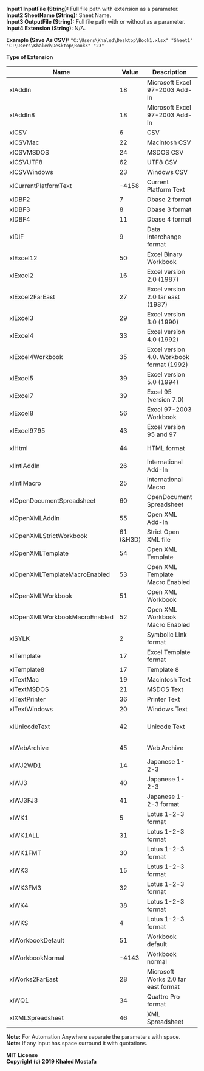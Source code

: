 **Input1 InputFile (String):** Full file path with extension as a parameter.  
**Input2 SheetName (String):** Sheet Name.  
**Input3 OutputFile (String):** Full file path with or without as a parameter.  
**Input4 Extension (String):** N/A.  

**Example (Save As CSV):** `"C:\Users\Khaled\Desktop\Book1.xlsx" "Sheet1" "C:\Users\Khaled\Desktop\Book3" "23"`

**Type of Extension**  

| Name                          | Value     | Description                               | Extension                |
|-------------------------------|-----------|-------------------------------------------|--------------------------|
| xlAddIn                       | 18        | Microsoft Excel 97-2003 Add-In            | *.xla                    |
| xlAddIn8                      | 18        | Microsoft Excel 97-2003 Add-In            | *.xla                    |
| xlCSV                         | 6         | CSV                                       | *.csv                    |
| xlCSVMac                      | 22        | Macintosh CSV                             | *.csv                    |
| xlCSVMSDOS                    | 24        | MSDOS CSV                                 | *.csv                    |
| xlCSVUTF8                     | 62        | UTF8 CSV                                  | *.csv                    |
| xlCSVWindows                  | 23        | Windows CSV                               | *.csv                    |
| xlCurrentPlatformText         | -4158     | Current Platform Text                     | *.txt                    |
| xlDBF2                        | 7         | Dbase 2 format                            | *.dbf                    |
| xlDBF3                        | 8         | Dbase 3 format                            | *.dbf                    |
| xlDBF4                        | 11        | Dbase 4 format                            | *.dbf                    |
| xlDIF                         | 9         | Data Interchange format                   | *.dif                    |
| xlExcel12                     | 50        | Excel Binary Workbook                     | *.xlsb                   |
| xlExcel2                      | 16        | Excel version 2.0 (1987)                  | *.xls                    |
| xlExcel2FarEast               | 27        | Excel version 2.0 far east (1987)         | *.xls                    |
| xlExcel3                      | 29        | Excel version 3.0 (1990)                  | *.xls                    |
| xlExcel4                      | 33        | Excel version 4.0 (1992)                  | *.xls                    |
| xlExcel4Workbook              | 35        | Excel version 4.0. Workbook format (1992) | *.xlw                    |
| xlExcel5                      | 39        | Excel version 5.0 (1994)                  | *.xls                    |
| xlExcel7                      | 39        | Excel 95 (version 7.0)                    | *.xls                    |
| xlExcel8                      | 56        | Excel 97-2003 Workbook                    | *.xls                    |
| xlExcel9795                   | 43        | Excel version 95 and 97                   | *.xls                    |
| xlHtml                        | 44        | HTML format                               | *.htm; *.html            |
| xlIntlAddIn                   | 26        | International Add-In                      | No file extension        |
| xlIntlMacro                   | 25        | International Macro                       | No file extension        |
| xlOpenDocumentSpreadsheet     | 60        | OpenDocument Spreadsheet                  | *.ods                    |
| xlOpenXMLAddIn                | 55        | Open XML Add-In                           | *.xlam                   |
| xlOpenXMLStrictWorkbook       | 61 (&H3D) | Strict Open XML file                      | *.xlsx                   |
| xlOpenXMLTemplate             | 54        | Open XML Template                         | *.xltx                   |
| xlOpenXMLTemplateMacroEnabled | 53        | Open XML Template Macro Enabled           | *.xltm                   |
| xlOpenXMLWorkbook             | 51        | Open XML Workbook                         | *.xlsx                   |
| xlOpenXMLWorkbookMacroEnabled | 52        | Open XML Workbook Macro Enabled           | *.xlsm                   |
| xlSYLK                        | 2         | Symbolic Link format                      | *.slk                    |
| xlTemplate                    | 17        | Excel Template format                     | *.xlt                    |
| xlTemplate8                   | 17        | Template 8                                | *.xlt                    |
| xlTextMac                     | 19        | Macintosh Text                            | *.txt                    |
| xlTextMSDOS                   | 21        | MSDOS Text                                | *.txt                    |
| xlTextPrinter                 | 36        | Printer Text                              | *.prn                    |
| xlTextWindows                 | 20        | Windows Text                              | *.txt                    |
| xlUnicodeText                 | 42        | Unicode Text                              | No file extension; *.txt |
| xlWebArchive                  | 45        | Web Archive                               | *.mht; *.mhtml           |
| xlWJ2WD1                      | 14        | Japanese 1-2-3                            | *.wj2                    |
| xlWJ3                         | 40        | Japanese 1-2-3                            | *.wj3                    |
| xlWJ3FJ3                      | 41        | Japanese 1-2-3 format                     | *.wj3                    |
| xlWK1                         | 5         | Lotus 1-2-3 format                        | *.wk1                    |
| xlWK1ALL                      | 31        | Lotus 1-2-3 format                        | *.wk1                    |
| xlWK1FMT                      | 30        | Lotus 1-2-3 format                        | *.wk1                    |
| xlWK3                         | 15        | Lotus 1-2-3 format                        | *.wk3                    |
| xlWK3FM3                      | 32        | Lotus 1-2-3 format                        | *.wk3                    |
| xlWK4                         | 38        | Lotus 1-2-3 format                        | *.wk4                    |
| xlWKS                         | 4         | Lotus 1-2-3 format                        | *.wks                    |
| xlWorkbookDefault             | 51        | Workbook default                          | *.xlsx                   |
| xlWorkbookNormal              | -4143     | Workbook normal                           | *.xls                    |
| xlWorks2FarEast               | 28        | Microsoft Works 2.0 far east format       | *.wks                    |
| xlWQ1                         | 34        | Quattro Pro format                        | *.wq1                    |
| xlXMLSpreadsheet              | 46        | XML Spreadsheet                           | *.xml                    |

**Note:** For Automation Anywhere separate the parameters with space.  
**Note:** If any input has space surround it with quotations.  

**MIT License**  
**Copyright (c) 2019 Khaled Mostafa**